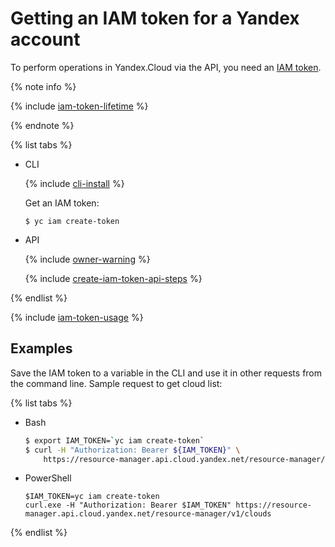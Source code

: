 # Getting an IAM token for a Yandex account

To perform operations in Yandex.Cloud via the API, you need an [IAM token](../../concepts/authorization/iam-token.md).

{% note info %}

{% include [iam-token-lifetime](../../../_includes/iam-token-lifetime.md) %}

{% endnote %}

{% list tabs %}

- CLI

  {% include [cli-install](../../../_includes/cli-install.md) %}

  Get an IAM token:

  ```
  $ yc iam create-token
  ```

- API

  {% include [owner-warning](../../../_includes/iam/owner-warning.md) %}

  {% include [create-iam-token-api-steps](../../../_includes/iam/create-iam-token-api-steps.md) %}

{% endlist %}

{% include [iam-token-usage](../../../_includes/iam-token-usage.md) %}

## Examples

Save the IAM token to a variable in the CLI and use it in other requests from the command line. Sample request to get cloud list:

{% list tabs %}

- Bash

  ```bash
  $ export IAM_TOKEN=`yc iam create-token`
  $ curl -H "Authorization: Bearer ${IAM_TOKEN}" \
      https://resource-manager.api.cloud.yandex.net/resource-manager/v1/clouds
  ```

- PowerShell

  ```
  $IAM_TOKEN=yc iam create-token
  curl.exe -H "Authorization: Bearer $IAM_TOKEN" https://resource-manager.api.cloud.yandex.net/resource-manager/v1/clouds
  ```

{% endlist %}

